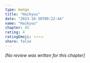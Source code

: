 ```yaml
---
type: manga
title: "Haikyuu"
date: "2023-10-30T09:22:44"
name: "Haikyuu"
chapter: 45
rating: 4
ratingEmoji: ⭐️⭐️⭐️⭐️
share: false
---
```


_[No review was written for this chapter]_
